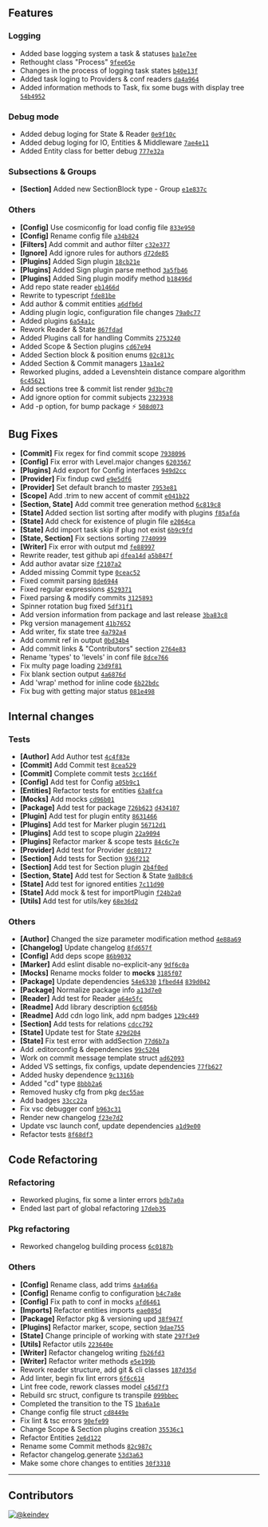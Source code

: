 ## Features
### Logging
- Added base logging system a task & statuses [`ba1e7ee`](https://github.com/keindev/changelog-guru/commit/ba1e7eeb4ac0c12044cbbe4ba17337add9f4bef1)
- Rethought class "Process" [`9fee65e`](https://github.com/keindev/changelog-guru/commit/9fee65edb1367e2d7a0ef914612f08bfd92b409b)
- Changes in the process of logging task states [`b40e13f`](https://github.com/keindev/changelog-guru/commit/b40e13f2cde4fb283ecad8ab4e960fd0581dfca7)
- Added task loging to Providers & conf readers [`da4a964`](https://github.com/keindev/changelog-guru/commit/da4a9648e347355c44bb624dc4ffd3329309b302)
- Added information methods to Task, fix some bugs with display tree [`54b4952`](https://github.com/keindev/changelog-guru/commit/54b49526b1ac69bbf8c3b42cad840c01f6743ea9)
### Debug mode
- Added debug loging for State & Reader [`0e9f10c`](https://github.com/keindev/changelog-guru/commit/0e9f10c025b094fc2ca84c5c4f2adda7921f511e)
- Added debug loging for IO, Entities & Middleware [`7ae4e11`](https://github.com/keindev/changelog-guru/commit/7ae4e11d0956f95282e65c93daf829db78ed35c0)
- Added Entity class for better debug [`777e32a`](https://github.com/keindev/changelog-guru/commit/777e32a9082549e46c7bb6390af7bc2ca6949c4b)
### Subsections & Groups
- **[Section]**  Added new SectionBlock type - Group [`e1e837c`](https://github.com/keindev/changelog-guru/commit/e1e837ccf41fd543af77bf2595bca97adfecb0d7)
### Others
- **[Config]**  Use cosmiconfig for load config file [`833e950`](https://github.com/keindev/changelog-guru/commit/833e95021ad46296d52c1b70cbf21879377f9bc8)
- **[Config]**  Rename config file [`a34b824`](https://github.com/keindev/changelog-guru/commit/a34b824b2b5cc152b586e5b6df7b374e3a27983c)
- **[Filters]**  Add commit and author filter [`c32e377`](https://github.com/keindev/changelog-guru/commit/c32e37721cfb746a52a9fcb05b2591e250229677)
- **[Ignore]**  Add ignore rules for authors [`d72de85`](https://github.com/keindev/changelog-guru/commit/d72de850a7c67c3c0f81e0f754df7167ad4a422e)
- **[Plugins]**  Added Sign plugin [`18cb21e`](https://github.com/keindev/changelog-guru/commit/18cb21e45693d68e6cc499aac72882d91161fac2)
- **[Plugins]**  Added Sign plugin parse method [`3a5fb46`](https://github.com/keindev/changelog-guru/commit/3a5fb46755f9f12dd38142187f88eac7d3b81a99)
- **[Plugins]**  Added Sing plugin modify method [`b18496d`](https://github.com/keindev/changelog-guru/commit/b18496da836d33acb38e148032716e5abe374036)
- Add repo state reader [`eb1466d`](https://github.com/keindev/changelog-guru/commit/eb1466da10729a4753fd936a9948551f76bd6e8a)
- Rewrite to typescript [`fde81be`](https://github.com/keindev/changelog-guru/commit/fde81bef20850e326cdc4651015f7473a136b623)
- Add author & commit entities [`a6dfb6d`](https://github.com/keindev/changelog-guru/commit/a6dfb6d6660ef32662a429fb470b34adbe1840d4)
- Adding plugin logic, configuration file changes [`79a0c77`](https://github.com/keindev/changelog-guru/commit/79a0c77d6d8a04af0018288d68bfda06ab5da82c)
- Added plugins [`6a54a1c`](https://github.com/keindev/changelog-guru/commit/6a54a1cc5268f6ff14c6ecb2de66baa19c5d430a)
- Rework Reader & State [`867fdad`](https://github.com/keindev/changelog-guru/commit/867fdad66ab75b656a350e9a507410312a251ace)
- Added Plugins  call for handling Сommits [`2753240`](https://github.com/keindev/changelog-guru/commit/27532404adba5d198f700e63054a1abe0b8120a9)
- Added Scope & Section plugins [`cd67e94`](https://github.com/keindev/changelog-guru/commit/cd67e94d5a6d4222631dab60540099f1497683e3)
- Added Section block & position enums [`02c813c`](https://github.com/keindev/changelog-guru/commit/02c813ce9e60859714358df21e9d1cd39ea18372)
- Added Section & Commit managers [`13aa1e2`](https://github.com/keindev/changelog-guru/commit/13aa1e2053a0fa3de4b29c6f3a74b8557d1a98f4)
- Reworked plugins, added a Levenshtein distance compare algorithm [`6c45621`](https://github.com/keindev/changelog-guru/commit/6c456218d0a6ccd698e56e3cb1f024e56db57844)
- Add sections tree & commit list render [`9d3bc70`](https://github.com/keindev/changelog-guru/commit/9d3bc7004cb591eb3c5db11b5d4c3fec5540b2cb)
- Add ignore option for commit subjects [`2323938`](https://github.com/keindev/changelog-guru/commit/232393822be1f40971484b31b3d763c33ac807a3)
- Add -p option, for bump package :zap: [`508d073`](https://github.com/keindev/changelog-guru/commit/508d073f3ae344c48bd8bb4e9d960d9103907c2b)
## Bug Fixes
- **[Commit]**  Fix regex for find commit scope [`7938096`](https://github.com/keindev/changelog-guru/commit/79380965e889b40648863d96f1501517e4ea5c94)
- **[Config]**  Fix error with Level.major changes [`6203567`](https://github.com/keindev/changelog-guru/commit/620356714c0c321f54d863a2dcbbf13722d115d0)
- **[Plugins]**  Add export for Config interfaces [`949d2cc`](https://github.com/keindev/changelog-guru/commit/949d2cc1ab65191f1c35a73b0e5cbceb6ac9c88d)
- **[Provider]**  Fix findup cwd [`e9e5df6`](https://github.com/keindev/changelog-guru/commit/e9e5df6c5966915db9af7f24326b2edc421f69f1)
- **[Provider]**  Set default branch to master [`7953e81`](https://github.com/keindev/changelog-guru/commit/7953e81a59deb8d472bea8c41f30f7a09ab2eb82)
- **[Scope]**  Add .trim to new accent of commit [`e041b22`](https://github.com/keindev/changelog-guru/commit/e041b22021a9045bdc960da6776cf80ebf126961)
- **[Section, State]**  Add commit tree generation method [`6c819c8`](https://github.com/keindev/changelog-guru/commit/6c819c80096fd1276185ad5d5180ada3965500e9)
- **[State]**  Added section list sorting after modify with plugins [`f85afda`](https://github.com/keindev/changelog-guru/commit/f85afda8443a3a593dbc3220da8a78ea007a209c)
- **[State]**  Add check for existence of plugin file [`e2064ca`](https://github.com/keindev/changelog-guru/commit/e2064ca5abb9d099503d98a95b614e7dcc356201)
- **[State]**  Add import task skip if plug not exist [`6b9c9fd`](https://github.com/keindev/changelog-guru/commit/6b9c9fdb1abd6935f388f9e6d9a2c01d8514a152)
- **[State, Section]**  Fix sections sorting [`7740999`](https://github.com/keindev/changelog-guru/commit/77409996c382f83f49ce58f673da71b963732536)
- **[Writer]**  Fix error with output md [`fe88997`](https://github.com/keindev/changelog-guru/commit/fe889978149da0b4b760c70eb3eade80d2761821)
- Rewrite reader, test github api [`dfea14d`](https://github.com/keindev/changelog-guru/commit/dfea14d54f3a44d29bf943ea9a138538a5d7f2ae) [`a5b847f`](https://github.com/keindev/changelog-guru/commit/a5b847fc992182e3377a49d7777f2d22eb3f05ef)
- Add author avatar size [`f2107a2`](https://github.com/keindev/changelog-guru/commit/f2107a21143370f69a1edd965e2354d040456512)
- Added missing Commit type [`0ceac52`](https://github.com/keindev/changelog-guru/commit/0ceac527bef36747930de4e91df52acd46017cdd)
- Fixed commit parsing [`8de6944`](https://github.com/keindev/changelog-guru/commit/8de6944e8ac88bc96b8a3e83117ac506f36e7736)
- Fixed regular expressions [`4529371`](https://github.com/keindev/changelog-guru/commit/452937153e7cd3582002c1538af00bfd23e37eed)
- Fixed parsing & modify commits [`3125893`](https://github.com/keindev/changelog-guru/commit/3125893812639b832e1933bec6eb616e7de62f54)
- Spinner rotation bug fixed [`5df31f1`](https://github.com/keindev/changelog-guru/commit/5df31f15da9d59bd71ea67d89ad7b628786589e9)
- Add version information from package and last release [`3ba83c8`](https://github.com/keindev/changelog-guru/commit/3ba83c818ecd0566f077b969a05c3de2279803dc)
- Pkg version management [`41b7652`](https://github.com/keindev/changelog-guru/commit/41b7652a3fcab0d0e812e91745897e82300b2495)
- Add writer, fix state tree [`4a792a4`](https://github.com/keindev/changelog-guru/commit/4a792a4e0b487611611962cd60861b794d5e0562)
- Add commit ref in output [`0bd34b4`](https://github.com/keindev/changelog-guru/commit/0bd34b47bfe986e95f2f04abc3702773fcf9558c)
- Add commit links & "Contributors" section [`2764e83`](https://github.com/keindev/changelog-guru/commit/2764e83b47d9c0ed0a3ca7848476bda28e5f17c9)
- Rename 'types' to 'levels' in conf file [`8dce766`](https://github.com/keindev/changelog-guru/commit/8dce7666f5bb5a0a9d2cb6b13721bd1bee912bdc)
- Fix multy page loading [`23d9f81`](https://github.com/keindev/changelog-guru/commit/23d9f8133d53716e09b0882069c0c0f0347b0eac)
- Fix blank section output [`4a6876d`](https://github.com/keindev/changelog-guru/commit/4a6876df0413bb761bd54e85474fdd047fb29d46)
- Add 'wrap' method for inline code [`6b22bdc`](https://github.com/keindev/changelog-guru/commit/6b22bdc1a0a2d9fbcede53b3b41f5127a452e2b0)
- Fix bug with getting major status [`081e498`](https://github.com/keindev/changelog-guru/commit/081e498528b463ff867b380d0deedd3b11707196)
## Internal changes
### Tests
- **[Author]**  Add Author test [`4c4f83e`](https://github.com/keindev/changelog-guru/commit/4c4f83e14dfa1d16a8a32670f2a5a6bb6811ece8)
- **[Commit]**  Add Commit test [`8cea529`](https://github.com/keindev/changelog-guru/commit/8cea5298de299fddab5aeccc7577370f30071f5f)
- **[Commit]**  Complete commit tests [`3cc166f`](https://github.com/keindev/changelog-guru/commit/3cc166f429f349a1ec4e627929ea112a8a860238)
- **[Config]**  Add test for Config [`a05b9c1`](https://github.com/keindev/changelog-guru/commit/a05b9c11b9d43f62681fc508258b25dc4ca4955a)
- **[Entities]**  Refactor tests for entities [`63a8fca`](https://github.com/keindev/changelog-guru/commit/63a8fca3620441c0bf39c4d64e2fde04c0f44918)
- **[Mocks]**  Add mocks [`cd96b01`](https://github.com/keindev/changelog-guru/commit/cd96b01797f61c17a6bd6172d255e14abaf47b2c)
- **[Package]**  Add test for package [`726b623`](https://github.com/keindev/changelog-guru/commit/726b623656e76028bcb34c0731a44ce55a7f782a) [`d434107`](https://github.com/keindev/changelog-guru/commit/d434107549e991102f7a2d13020d2bc9a540ef13)
- **[Plugin]**  Add test for plugin entity [`8631466`](https://github.com/keindev/changelog-guru/commit/8631466800401b90bcdef85a44c6981c7663263d)
- **[Plugins]**  Add test for Marker plugin [`56712d1`](https://github.com/keindev/changelog-guru/commit/56712d175fbe939faf18fd78df309297dcbcfa64)
- **[Plugins]**  Add test to scope plugin [`22a9094`](https://github.com/keindev/changelog-guru/commit/22a90945446076ed17dc0fa4cc3cd1d6a1f422d0)
- **[Plugins]**  Refactor marker & scope tests [`84c6c7e`](https://github.com/keindev/changelog-guru/commit/84c6c7e896454f238f1452ca686fcd3baf788219)
- **[Provider]**  Add test for Provider [`dc80177`](https://github.com/keindev/changelog-guru/commit/dc80177e864f0eb3024ff3392c629fdb7228e992)
- **[Section]**  Add tests for Section [`936f212`](https://github.com/keindev/changelog-guru/commit/936f21297b708c3e081f8e7ff6fd4723e2cf60c5)
- **[Section]**  Add test for Section plugin [`2b4f0ed`](https://github.com/keindev/changelog-guru/commit/2b4f0ede8a960699dedba511582f08a154378540)
- **[Section, State]**  Add test for Section & State [`9a8b8c6`](https://github.com/keindev/changelog-guru/commit/9a8b8c65906ffa07f67c6b6200ca421babb7c390)
- **[State]**  Add test for ignored entities [`7c11d90`](https://github.com/keindev/changelog-guru/commit/7c11d90779ec95adcb8854d508301e0ec49af099)
- **[State]**  Add mock & test for importPlugin [`f24b2a0`](https://github.com/keindev/changelog-guru/commit/f24b2a056ffe193c4e6cd797c9fbe74d450fc879)
- **[Utils]**  Add test for utils/key [`68e36d2`](https://github.com/keindev/changelog-guru/commit/68e36d277f1a2e18e0688d63762d26afdd2f80ab)
### Others
- **[Author]**  Сhanged the size parameter modification method [`4e88a69`](https://github.com/keindev/changelog-guru/commit/4e88a6906d363e24d8a4ccec6211906bf5825658)
- **[Changelog]**  Update changelog [`8fd657f`](https://github.com/keindev/changelog-guru/commit/8fd657f0e6b37421bccb89ac59593be3368e68b1)
- **[Config]**  Add deps scope [`86b9032`](https://github.com/keindev/changelog-guru/commit/86b903227a48d5df513fdf783bd6768e5f527d9e)
- **[Marker]**  Add eslint disable no-explicit-any [`9df6c0a`](https://github.com/keindev/changelog-guru/commit/9df6c0a9407e83d14d43c9b8a1c812e1e354cef5)
- **[Mocks]**  Rename mocks folder to __mocks__ [`3185f07`](https://github.com/keindev/changelog-guru/commit/3185f07091721aa929679e4a833d3ac80e384b3a)
- **[Package]**  Update dependencies [`54e6330`](https://github.com/keindev/changelog-guru/commit/54e63302f890edb007dd3a5911d6ae08ad62134f) [`1fbed44`](https://github.com/keindev/changelog-guru/commit/1fbed44925822a89fdb3cb8ceef460ac3b4fb77c) [`839d042`](https://github.com/keindev/changelog-guru/commit/839d04201466025bad2269548a4ca5be2f81593c)
- **[Package]**  Normalize package info [`a13d7e0`](https://github.com/keindev/changelog-guru/commit/a13d7e046c1368b1b880e6df6ce9949ef0381c34)
- **[Reader]**  Add test for Reader [`a64e5fc`](https://github.com/keindev/changelog-guru/commit/a64e5fcd0c53bcfbab59229c21582cf6fe42e53d)
- **[Readme]**  Add library description [`6c6056b`](https://github.com/keindev/changelog-guru/commit/6c6056bad2976582eae3a0a7a64816827082797a)
- **[Readme]**  Add cdn logo link, add npm badges [`129c449`](https://github.com/keindev/changelog-guru/commit/129c44945deae630f2903c1249e37a60d96f8aee)
- **[Section]**  Add tests for relations [`cdcc792`](https://github.com/keindev/changelog-guru/commit/cdcc792fef88b1b346fc85ad984075ccf64ace71)
- **[State]**  Update test for State [`429d204`](https://github.com/keindev/changelog-guru/commit/429d20427b05211e8ee6bbf269ed4fe2ce94fa54)
- **[State]**  Fix test error with addSection [`77d6b7a`](https://github.com/keindev/changelog-guru/commit/77d6b7aa9aed4a144d8a4a61f86cfe81cd2e59a6)
- Add .editorconfig & dependencies [`99c5204`](https://github.com/keindev/changelog-guru/commit/99c5204c7f1816a0aac980ff56aa2c0573cb437a)
- Work on commit message template struct [`ad62093`](https://github.com/keindev/changelog-guru/commit/ad62093ee283cbf772724be6779935951a57bb17)
- Added VS settings, fix configs, update dependencies [`77fb627`](https://github.com/keindev/changelog-guru/commit/77fb62753b6e7f634805215b7253c39b8947fc48)
- Added husky dependence [`9c1316b`](https://github.com/keindev/changelog-guru/commit/9c1316bc9ea7f8cc0e8234ca6b2e713015b71b98)
- Added "cd" type [`8bbb2a6`](https://github.com/keindev/changelog-guru/commit/8bbb2a612fe2a8f52beb374c16a2d8972bc77893)
- Removed husky cfg from pkg [`dec55ae`](https://github.com/keindev/changelog-guru/commit/dec55ae96d4020ddae99d521bcd7f86fbfc39ad7)
- Add badges [`33cc22a`](https://github.com/keindev/changelog-guru/commit/33cc22a2dd970cabd6ca66b17d9a7ed542f16d76)
- Fix vsc debugger conf [`b963c31`](https://github.com/keindev/changelog-guru/commit/b963c317dc63fad0d62b2031cd0907b063ad1ce1)
- Render new changelog [`f23e7d2`](https://github.com/keindev/changelog-guru/commit/f23e7d23865c348bfa5da26685c7e168971f6c32)
- Update vsc launch conf, update dependencies [`a1d9e00`](https://github.com/keindev/changelog-guru/commit/a1d9e00f0fb06d15775534bd56047d860aa7db72)
- Refactor tests [`8f68df3`](https://github.com/keindev/changelog-guru/commit/8f68df378e1f9e024ddebbc3a58f44cb59995ce6)
## Code Refactoring
### Refactoring
- Reworked plugins, fix some a linter errors [`bdb7a0a`](https://github.com/keindev/changelog-guru/commit/bdb7a0a9cbc57c5aee3ad3b7785f4bb1be5e2c93)
- Ended last part of global refactoring [`17deb35`](https://github.com/keindev/changelog-guru/commit/17deb35c2e0f7b5388e97b2fb993debeb73cf72d)
### Pkg refactoring
- Reworked changelog building process [`6c0187b`](https://github.com/keindev/changelog-guru/commit/6c0187bca88a0d0b68767c7ceb894c7b8e105c94)
### Others
- **[Config]**  Rename class, add trims [`4a4a66a`](https://github.com/keindev/changelog-guru/commit/4a4a66a9ba474e9bcbd51fddc6d9fe209dcfb0e0)
- **[Config]**  Rename config to configuration [`b4c7a8e`](https://github.com/keindev/changelog-guru/commit/b4c7a8e5eea8bd516deda29a7ee7aa5a0539bfaf)
- **[Config]**  Fix path to conf in mocks [`afd6461`](https://github.com/keindev/changelog-guru/commit/afd64616e7a21be343ff7ade8fe69249061a3999)
- **[Imports]**  Refactor entities imports [`eae085d`](https://github.com/keindev/changelog-guru/commit/eae085db8c7ad86bf18df3c21893c26509766a05)
- **[Package]**  Refactor pkg & versioning upd [`38f947f`](https://github.com/keindev/changelog-guru/commit/38f947f7440c100ddfe68a16e569ec9b9bcb7d92)
- **[Plugins]**  Refactor marker, scope, section [`9dae755`](https://github.com/keindev/changelog-guru/commit/9dae755b749dcac1694674d892bf7d809fe5aadb)
- **[State]**  Change principle of working with state [`297f3e9`](https://github.com/keindev/changelog-guru/commit/297f3e987fb3804aa7e39ba9c6213d03b9f40d4e)
- **[Utils]**  Refactor utils [`223640e`](https://github.com/keindev/changelog-guru/commit/223640e0bd34c2dcbe6a462dd7ec1e4dce41e330)
- **[Writer]**  Refactor changelog writing [`fb26fd3`](https://github.com/keindev/changelog-guru/commit/fb26fd3a901fc0a73fdb6375d6ee521cf0f57725)
- **[Writer]**  Refactor writer methods [`e5e199b`](https://github.com/keindev/changelog-guru/commit/e5e199b6c620988b943c8b34e7075a29868ce8ac)
- Rework reader structure, add git & cli classes [`187d35d`](https://github.com/keindev/changelog-guru/commit/187d35dc1436afaa290a4a7cda4926e6eebd0c26)
- Add linter, begin fix lint errors [`6f6c614`](https://github.com/keindev/changelog-guru/commit/6f6c614cc5b0d700d8725a6ceeb2b4519be8b6a4)
- Lint free code, rework classes model [`c45d7f3`](https://github.com/keindev/changelog-guru/commit/c45d7f3aed91bb54886f21c57cf22296418c072d)
- Rebuild src struct, configure ts transpile [`099bbec`](https://github.com/keindev/changelog-guru/commit/099bbec3d0240870db4cfabb006a958c032e2d61)
- Completed the transition to the TS [`1ba6a1e`](https://github.com/keindev/changelog-guru/commit/1ba6a1e9ffb7ac6d4824005213b85f6f9e6bf5ab)
- Change config file struct [`cd8449e`](https://github.com/keindev/changelog-guru/commit/cd8449e71e896be695c7bb8497b068d693a56db0)
- Fix lint & tsc errors [`90efe99`](https://github.com/keindev/changelog-guru/commit/90efe997e7b8669d3e9a4e7239d3d9e7e61058b9)
- Change Scope & Section plugins creation [`35536c1`](https://github.com/keindev/changelog-guru/commit/35536c131a08bfef67aa07244cde76183ff70240)
- Refactor Entities [`2e6d122`](https://github.com/keindev/changelog-guru/commit/2e6d12275c2141337aab1c1af7a5b73b45b48ef0)
- Rename some Commit methods [`82c987c`](https://github.com/keindev/changelog-guru/commit/82c987c22e938c21a7e8b42b7a4c5ad40b7a5d4a)
- Refactor changelog.generate [`53d3a63`](https://github.com/keindev/changelog-guru/commit/53d3a63b757621959b259b3f942fc9ae37e72f29)
- Make some chore changes to entities [`30f3310`](https://github.com/keindev/changelog-guru/commit/30f3310cb9145c468ba3d0478b366769bf7ac705)
---
## Contributors
[![@keindev](https://avatars3.githubusercontent.com/u/4527292?v=4&size=40)](https://github.com/keindev)